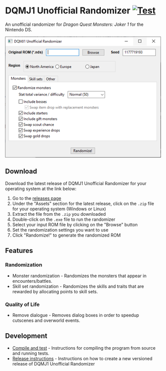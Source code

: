 # DQMJ1 Unofficial Randomizer [![Test](https://github.com/ExcaliburZero/dqmj1_randomizer/actions/workflows/test.yml/badge.svg)](https://github.com/ExcaliburZero/dqmj1_randomizer/actions/workflows/test.yml)
An unofficial randomizer for *Dragon Quest Monsters: Joker 1* for the Nintendo DS.

![Screenshot of the randomizer GUI](img/screenshot.png)

## Download
Download the latest release of DQMJ1 Unofficial Randomizer for your operating system at the link below:

1. Go to the [releases page](https://github.com/ExcaliburZero/dqmj1_randomizer/releases)
2. Under the "Assets" section for the latest release, click on the `.zip` file for your operating system (Windows or Linux)
3. Extract the file from the `.zip` you downloaded
4. Double-click on the `.exe` file to run the randomizer
5. Select your input ROM file by clicking on the "Browse" button
6. Set the randomization settings you want to use
7. Click "Randomize!" to generate the randomized ROM

## Features
### Randomization
* Monster randomization - Randomizes the monsters that appear in encounters/battles.
* Skill set randomization - Randomizes the skills and traits that are rewarded by allocating points to skill sets.

### Quality of Life
* Remove dialogue - Removes dialog boxes in order to speedup cutscenes and overworld events.

## Development
* [Compile and test](docs/compile_and_test.md) - Instructions for compiling the program from source and running tests.
* [Release instructions](RELEASE.md) - Instructions on how to create a new versioned release of DQMJ1 Unofficial Randomizer
